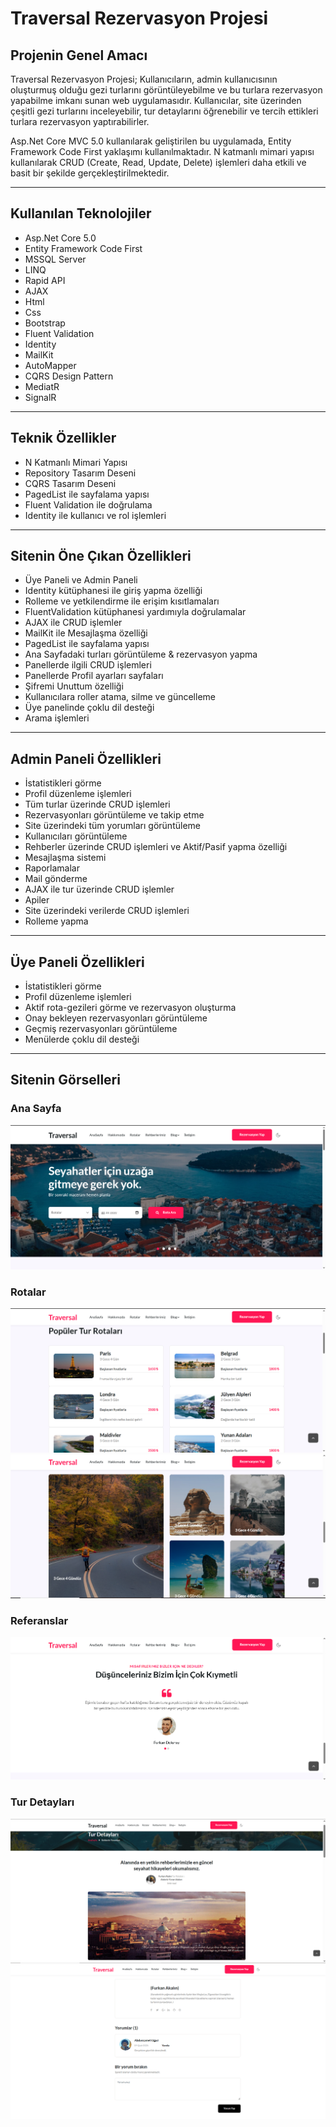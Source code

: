 # Traversal Rezervasyon Projesi

## Projenin Genel Amacı

Traversal Rezervasyon Projesi; Kullanıcıların, admin kullanıcısının oluşturmuş olduğu gezi turlarını görüntüleyebilme ve bu turlara rezervasyon yapabilme imkanı sunan web uygulamasıdır. Kullanıcılar, site üzerinden çeşitli gezi turlarını inceleyebilir, tur detaylarını öğrenebilir ve tercih ettikleri turlara rezervasyon yaptırabilirler.

Asp.Net Core MVC 5.0 kullanılarak geliştirilen bu uygulamada, Entity Framework Code First yaklaşımı kullanılmaktadır. N katmanlı mimari yapısı kullanılarak CRUD (Create, Read, Update, Delete) işlemleri daha etkili ve basit bir şekilde gerçekleştirilmektedir.

---

## Kullanılan Teknolojiler

- Asp.Net Core 5.0  
- Entity Framework Code First  
- MSSQL Server  
- LINQ  
- Rapid API  
- AJAX  
- Html  
- Css  
- Bootstrap  
- Fluent Validation  
- Identity  
- MailKit  
- AutoMapper  
- CQRS Design Pattern  
- MediatR  
- SignalR  

---

## Teknik Özellikler

- N Katmanlı Mimari Yapısı  
- Repository Tasarım Deseni  
- CQRS Tasarım Deseni  
- PagedList ile sayfalama yapısı  
- Fluent Validation ile doğrulama  
- Identity ile kullanıcı ve rol işlemleri  

---

## Sitenin Öne Çıkan Özellikleri

- Üye Paneli ve Admin Paneli  
- Identity kütüphanesi ile giriş yapma özelliği  
- Rolleme ve yetkilendirme ile erişim kısıtlamaları  
- FluentValidation kütüphanesi yardımıyla doğrulamalar  
- AJAX ile CRUD işlemler  
- MailKit ile Mesajlaşma özelliği  
- PagedList ile sayfalama yapısı  
- Ana Sayfadaki turları görüntüleme & rezervasyon yapma  
- Panellerde ilgili CRUD işlemleri  
- Panellerde Profil ayarları sayfaları  
- Şifremi Unuttum özelliği  
- Kullanıcılara roller atama, silme ve güncelleme  
- Üye panelinde çoklu dil desteği  
- Arama işlemleri  

---

## Admin Paneli Özellikleri

- İstatistikleri görme  
- Profil düzenleme işlemleri  
- Tüm turlar üzerinde CRUD işlemleri  
- Rezervasyonları görüntüleme ve takip etme  
- Site üzerindeki tüm yorumları görüntüleme  
- Kullanıcıları görüntüleme  
- Rehberler üzerinde CRUD işlemleri ve Aktif/Pasif yapma özelliği  
- Mesajlaşma sistemi  
- Raporlamalar  
- Mail gönderme  
- AJAX ile tur üzerinde CRUD işlemler  
- Apiler  
- Site üzerindeki verilerde CRUD işlemleri  
- Rolleme yapma  

---

## Üye Paneli Özellikleri

- İstatistikleri görme  
- Profil düzenleme işlemleri  
- Aktif rota-gezileri görme ve rezervasyon oluşturma  
- Onay bekleyen rezervasyonları görüntüleme  
- Geçmiş rezervasyonları görüntüleme  
- Menülerde çoklu dil desteği  

---

## Sitenin Görselleri

### Ana Sayfa
![Ana Sayfa](https://github.com/AOghuz/TraversalCoreProje/blob/master/TraversalCoreProje/wwwroot/Traversalgithubimages/site/default1.png)
### Rotalar
![Rotalar](https://github.com/AOghuz/TraversalCoreProje/blob/master/TraversalCoreProje/wwwroot/Traversalgithubimages/site/defaultdestination.png)
![Rotalar](https://github.com/AOghuz/TraversalCoreProje/blob/master/TraversalCoreProje/wwwroot/Traversalgithubimages/site/dest2.png)
### Referanslar
![Referanslar](https://github.com/AOghuz/TraversalCoreProje/blob/master/TraversalCoreProje/wwwroot/Traversalgithubimages/site/testimonial.png)
### Tur Detayları
![Tur Detayları](https://github.com/AOghuz/TraversalCoreProje/blob/master/TraversalCoreProje/wwwroot/Traversalgithubimages/site/turdetails.png)
![Tur Detayları](https://github.com/AOghuz/TraversalCoreProje/blob/master/TraversalCoreProje/wwwroot/Traversalgithubimages/site/turdetails2.png)





